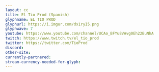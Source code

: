 ```yaml
---
layout: cc
title: El Tio Prod (Spanish)
glyphname: EL TIO PROD
glyphurl: https://i.imgur.com/dx1ryI5.png
glyphwave: 7
youtube: https://www.youtube.com/channel/UCAo_BFYu8VAvg0Eh22BuNhA
twitch: https://www.twitch.tv/el_tio_prod
twitter: https://twitter.com/TioProd
discord: 
other-site: 
currently-partnered: 
stream-currency-needed-for-glyph: 
---
```



